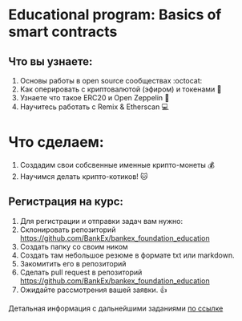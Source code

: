 # Educational program: Basics of smart contracts

## Что вы узнаете:
1. Основы работы в open source сообществах :octocat:
1. Как оперировать с криптовалютой (эфиром) и токенами :money_with_wings:
1. Узнаете что такое ERC20 и Open Zeppelin :balloon:
1. Научитесь работать с Remix & Etherscan :computer:

# Что сделаем:
1. Cоздадим свои собсвенные именные крипто-монеты :moneybag:
1. Научимся делать крипто-котиков! :cat:

## Регистрация на курс:
1. Для регистрации и отправки задач вам нужно:
1. Склонировать репозиторий https://github.com/BankEx/bankex_foundation_education
1. Создать папку со своим ником
1. Создать там небольшое резюме в формате txt или markdown.
1. Закомитить его в репозиторий
1. Сделать pull request в репозиторий https://github.com/BankEx/bankex_foundation_education
1. Ожидайте рассмотрения вашей заявки. :+1:

Детальная информация с дальнейшими заданиями [по ссылке](https://docs.google.com/document/d/1gxaN8wzCra_V3aMdQTvXFv6UaMUXop42C_4C70hxQM4)
